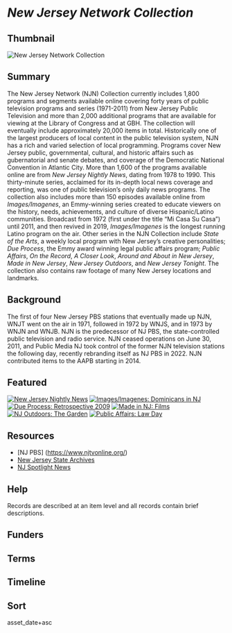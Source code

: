 # <em>New Jersey Network Collection</em>

## Thumbnail

![New Jersey Network Collection]([https://s3.amazonaws.com/americanarchive.org/special-collections/INFLECT_new_avatar_green+1400_72.jpg](https://s3.amazonaws.com/americanarchive.org/special-collections/NJN_specialcollection_logo.png) "New Jersey Network Collection")

## Summary

The New Jersey Network (NJN) Collection currently includes 1,800 programs and segments available online covering forty years of public television programs and series (1971-2011) from New Jersey Public Television and more than 2,000 additional programs that are available for viewing at the Library of Congress and at GBH. The collection will eventually include approximately 20,000 items in total. 
Historically one of the largest producers of local content in the public television system, NJN has a rich and varied selection of local programming. Programs cover New Jersey public, governmental, cultural, and historic affairs such as gubernatorial and senate debates, and coverage of the Democratic National Convention in Atlantic City. More than 1,600 of the programs available online are from *New Jersey Nightly News*, dating from 1978 to 1990. This thirty-minute series, acclaimed for its in-depth local news coverage and reporting, was one of public television’s only daily news programs. The collection also includes more than 150 episodes available online from *Images/Imagenes*, an Emmy-winning series created to educate viewers on the history, needs, achievements, and culture of diverse Hispanic/Latino communities. Broadcast from 1972 (first under the title “Mi Casa Su Casa”) until 2011, and then revived in 2019, *Images/Imagenes* is the longest running Latino program on the air. Other series in the NJN Collection include *State of the Arts*, a weekly local program with New Jersey’s creative personalities; *Due Process*, the Emmy award winning legal public affairs program; *Public Affairs*, *On the Record*, *A Closer Look*, *Around and About in New Jersey*, *Made in New Jersey*, *New Jersey Outdoors*, and *New Jersey Tonight*. The collection also contains raw footage of many New Jersey locations and landmarks.

## Background

The first of four New Jersey PBS stations that eventually made up NJN, WNJT went on the air in 1971, followed in 1972 by WNJS, and in 1973 by WNJN and WNJB. NJN is the predecessor of NJ PBS, the state-controlled public television and radio service. NJN ceased operations on June 30, 2011, and Public Media NJ took control of the former NJN television stations the following day, recently rebranding itself as NJ PBS in 2022. NJN contributed items to the AAPB starting in 2014.

## Featured

[![New Jersey Nightly News](https://s3.amazonaws.com/americanarchive.org/special-collections/aapb_tile.png)](/catalog/cpb-aacip-259-j09w3h1x)
[![Images/Imagenes: Dominicans in NJ](https://s3.amazonaws.com/americanarchive.org/special-collections/aapb_tile.png)](/catalog/cpb-aacip-259-mp4vmq87)
[![Due Process: Retrospective 2009](https://s3.amazonaws.com/americanarchive.org/special-collections/aapb_tile.png)](/catalog/cpb-aacip-259-862bcp70)
[![Made in NJ: Films](https://s3.amazonaws.com/americanarchive.org/special-collections/aapb_tile.png)](/catalog/cpb-aacip_259-mk657n85)
[![NJ Outdoors: The Garden](https://s3.amazonaws.com/americanarchive.org/special-collections/aapb_tile.png)](/catalog/cpb-aacip-259-5m628654)
[![Public Affairs: Law Day](https://s3.amazonaws.com/americanarchive.org/special-collections/aapb_tile.png)](/catalog/cpb-aacip-259-fn10s08r)

## Resources

- [NJ PBS] (https://www.njtvonline.org/)
- [New Jersey State Archives](https://www.nj.gov/state/archives/index.html)
- [NJ Spotlight News](https://www.pbs.org/show/nj-spotlight-news/)

## Help

Records are described at an item level and all records contain brief descriptions.

## Funders

## Terms

## Timeline

## Sort

asset_date+asc
